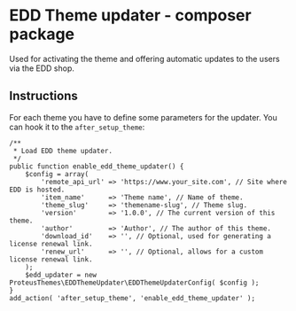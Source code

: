 # EDD Theme updater - composer package

Used for activating the theme and offering automatic updates to the users via the EDD shop.

## Instructions

For each theme you have to define some parameters for the updater. You can hook it to the `after_setup_theme`:

```
/**
 * Load EDD theme updater.
 */
public function enable_edd_theme_updater() {
	$config = array(
		'remote_api_url' => 'https://www.your_site.com', // Site where EDD is hosted.
		'item_name'      => 'Theme name', // Name of theme.
		'theme_slug'     => 'themename-slug', // Theme slug.
		'version'        => '1.0.0', // The current version of this theme.
		'author'         => 'Author', // The author of this theme.
		'download_id'    => '', // Optional, used for generating a license renewal link.
		'renew_url'      => '', // Optional, allows for a custom license renewal link.
	);
	$edd_updater = new ProteusThemes\EDDThemeUpdater\EDDThemeUpdaterConfig( $config );
}
add_action( 'after_setup_theme', 'enable_edd_theme_updater' );
```